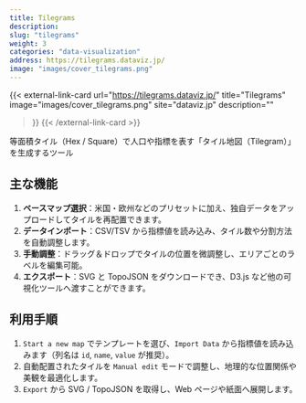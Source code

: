 ```yaml
---
title: Tilegrams
description: 
slug: "tilegrams"
weight: 3
categories: "data-visualization"
address: https://tilegrams.dataviz.jp/
image: "images/cover_tilegrams.png"
---
```


{{< external-link-card
    url="https://tilegrams.dataviz.jp/"
    title="Tilegrams"
    image="images/cover_tilegrams.png"
    site="dataviz.jp"
    description=""
>}}
{{< /external-link-card >}}

等面積タイル（Hex / Square）で人口や指標を表す「タイル地図（Tilegram）」を生成するツール

## 主な機能

1. **ベースマップ選択**：米国・欧州などのプリセットに加え、独自データをアップロードしてタイルを再配置できます。
2. **データインポート**：CSV/TSV から指標値を読み込み、タイル数や分割方法を自動調整します。
3. **手動調整**：ドラッグ＆ドロップでタイルの位置を微調整し、エリアごとのラベルを編集可能。
4. **エクスポート**：SVG と TopoJSON をダウンロードでき、D3.js など他の可視化ツールへ渡すことができます。

## 利用手順

1. `Start a new map` でテンプレートを選び、`Import Data` から指標値を読み込みます（列名は `id`, `name`, `value` が推奨）。
2. 自動配置されたタイルを `Manual edit` モードで調整し、地理的な位置関係や美観を最適化します。
3. `Export` から SVG / TopoJSON を取得し、Web ページや紙面へ展開します。

